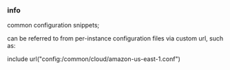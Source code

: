 ### info

common configuration snippets;
 
can be referred to from per-instance configuration files
via custom url, such as:

include url("config:/common/cloud/amazon-us-east-1.conf")


